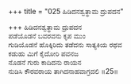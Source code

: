 +++
title = "025 ಹಿಡಿದನಶ್ವತ್ಥಾಮ ದ್ರುಪದನ"

+++
ಹಿಡಿದನಶ್ವತ್ಥಾಮ ದ್ರುಪದನ  
ಪಡೆಯೊಡನೆ ಬವರವನು ಕೃಪ ಮುಂ  
ಗುಡಿಯೊಡನೆ ಹೊಕ್ಕಿರಿದು ತಡೆದನು ಸಾತ್ಯಕಿಯ ರಥವ  
ಕಡುಹು ಮಿಗೆ ಕೈದೋರಿ ಪವನಜ  
ನೊಡನೆ ಗುರು ಕಾದಿದನು ರಾಯನ  
ನುಡಿಸಿ ಕೌರವರಾಯ ತಾಗಿದನಾಹವಾಗ್ರದಲಿ     ॥25॥